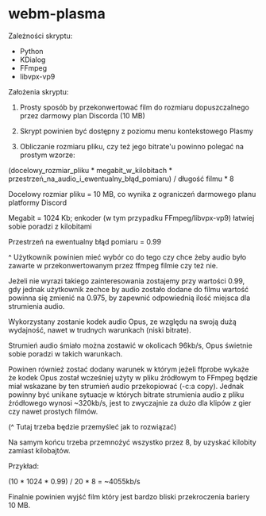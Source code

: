 # webm-plasma

Zależności skryptu:
- Python
- KDialog
- FFmpeg
- libvpx-vp9

Założenia skryptu:

1. Prosty sposób by przekonwertować film do rozmiaru dopuszczalnego przez darmowy plan Discorda (10 MB)

2. Skrypt powinien być dostępny z poziomu menu kontekstowego Plasmy

3. Obliczanie rozmiaru pliku, czy też jego bitrate'u powinno polegać na prostym wzorze:

(docelowy_rozmiar_pliku * megabit_w_kilobitach * przestrzeń_na_audio_i_ewentualny_błąd_pomiaru) / długość filmu * 8

Docelowy rozmiar pliku = 10 MB, co wynika z ograniczeń darmowego planu platformy Discord

Megabit = 1024 Kb; enkoder (w tym przypadku FFmpeg/libvpx-vp9) łatwiej sobie poradzi z kilobitami

Przestrzeń na ewentualny błąd pomiaru = 0.99

^ Użytkownik powinien mieć wybór co do tego czy chce żeby audio było zawarte w przekonwertowanym przez ffmpeg filmie czy też nie.

Jeżeli nie wyrazi takiego zainteresowania zostajemy przy wartości 0.99, gdy jednak użytkownik zechce by audio zostało dodane do filmu wartość powinna się zmienić na 0.975, by zapewnić odpowiednią ilość miejsca dla strumienia audio.

Wykorzystany zostanie kodek audio Opus, ze względu na swoją dużą wydajność, nawet w trudnych warunkach (niski bitrate).

Strumień audio śmiało można zostawić w okolicach 96kb/s, Opus świetnie sobie poradzi w takich warunkach.

Powinen również zostać dodany warunek w którym jeżeli ffprobe wykaże że kodek Opus został wcześniej użyty w pliku źródłowym to FFmpeg będzie miał wskazane by ten strumień audio przekopiować (-c:a copy). Jednak powinny być unikane sytuacje w których bitrate strumienia audio z pliku źródłowego wynosi ~320kb/s, jest to zwyczajnie za dużo dla klipów z gier czy nawet prostych filmów. 

(^ Tutaj trzeba będzie przemyśleć jak to rozwiązać)

Na samym końcu trzeba przemnożyć wszystko przez 8, by uzyskać kilobity zamiast kilobajtów. 

Przykład:

(10 * 1024 * 0.99) / 20 * 8 = ~4055kb/s

Finalnie powinien wyjść film który jest bardzo bliski przekroczenia bariery 10 MB.